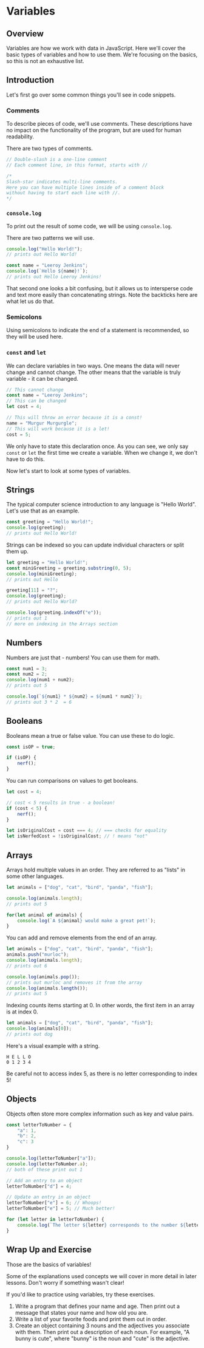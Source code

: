 # Variables

## Overview

Variables are how we work with data in JavaScript.  Here we'll cover the basic types of variables and how to use them.  We're focusing on the basics, so this is not an exhaustive list.

## Introduction

Let's first go over some common things you'll see in code snippets.

### Comments

To describe pieces of code, we'll use comments.  These descriptions have no impact on the functionality of the program, but are used for human readability.

There are two types of comments.

```js
// Double-slash is a one-line comment
// Each comment line, in this format, starts with //

/*
Slash-star indicates multi-line comments.
Here you can have multiple lines inside of a comment block
without having to start each line with //.
*/
```

### `console.log`

To print out the result of some code, we will be using `console.log`.

There are two patterns we will use.

```js
console.log("Hello World!");
// prints out Hello World!

const name = "Leeroy Jenkins";
console.log(`Hello ${name}!`);
// prints out Hello Leeroy Jenkins!
```

That second one looks a bit confusing, but it allows us to intersperse code and text more easily than concatenating strings.  Note the backticks here are what let us do that.

### Semicolons

Using semicolons to indicate the end of a statement is recommended, so they will be used here.

### `const` and `let`

We can declare variables in two ways.  One means the data will never change and cannot change.  The other means that the variable is truly variable - it can be changed.

```js
// This cannot change
const name = "Leeroy Jenkins";
// This can be changed
let cost = 4;

// This will throw an error because it is a const!
name = "Murgur Murgurgle";
// This will work because it is a let!
cost = 5;
```

We only have to state this declaration once.  As you can see, we only say `const` or `let` the first time we create a variable.  When we change it, we don't have to do this.

Now let's start to look at some types of variables.

## Strings

The typical computer science introduction to any language is "Hello World".  Let's use that as an example.

```js
const greeting = "Hello World!";
console.log(greeting);
// prints out Hello World!
```

Strings can be indexed so you can update individual characters or split them up.

```js
let greeting = "Hello World!";
const miniGreeting = greeting.substring(0, 5);
console.log(miniGreeting);
// prints out Hello

greeting[11] = "?";
console.log(greeting);
// prints out Hello World?

console.log(greeting.indexOf("e"));
// prints out 1
// more on indexing in the Arrays section
```

## Numbers

Numbers are just that - numbers!  You can use them for math.

```js
const num1 = 3;
const num2 = 2;
console.log(num1 + num2);
// prints out 5

console.log(`${num1} * ${num2} = ${num1 * num2}`);
// prints out 3 * 2  = 6
```

## Booleans

Booleans mean a true or false value.  You can use these to do logic.

```js
const isOP = true;

if (isOP) {
    nerf();
}
```

You can run comparisons on values to get booleans.

```js
let cost = 4;

// cost < 5 results in true - a boolean!
if (cost < 5) {
    nerf();
}

let isOriginalCost = cost === 4; // === checks for equality
let isNerfedCost = !isOriginalCost; // ! means "not"
```

## Arrays

Arrays hold multiple values in an order.  They are referred to as "lists" in some other languages.

```js
let animals = ["dog", "cat", "bird", "panda", "fish"];

console.log(animals.length);
// prints out 5

for(let animal of animals) {
    console.log(`A ${animal} would make a great pet!`);
}
```

You can add and remove elements from the end of an array.

```js
let animals = ["dog", "cat", "bird", "panda", "fish"];
animals.push("murloc");
console.log(animals.length);
// prints out 6

console.log(animals.pop());
// prints out murloc and removes it from the array
console.log(animals.length());
// prints out 5
```

Indexing counts items starting at 0.  In other words, the first item in an array is at index 0.

```js
let animals = ["dog", "cat", "bird", "panda", "fish"];
console.log(animals[0]);
// prints out dog
```

Here's a visual example with a string.

```
H E L L O
0 1 2 3 4
```

Be careful not to access index 5, as there is no letter corresponding to index 5!

## Objects

Objects often store more complex information such as key and value pairs.

```js
const letterToNumber = {
    "a": 1,
    "b": 2,
    "c": 3
}

console.log(letterToNumber["a"]);
console.log(letterToNumber.a);
// both of these print out 1

// Add an entry to an object
letterToNumber["d"] = 4;

// Update an entry in an object
letterToNumber["e"] = 6; // Whoops!
letterToNumber["e"] = 5; // Much better!

for (let letter in letterToNumber) {
    console.log(`The letter ${letter} corresponds to the number ${letterToNumber[letter]}.`);
}
```

## Wrap Up and Exercise

Those are the basics of variables!

Some of the explanations used concepts we will cover in more detail in later lessons.  Don't worry if something wasn't clear!

If you'd like to practice using variables, try these exercises.

  1. Write a program that defines your name and age.  Then print out a message that states your name and how old you are.
  2. Write a list of your favorite foods and print them out in order.
  3. Create an object containing 3 nouns and the adjectives you associate with them.  Then print out a description of each noun.  For example, "A bunny is cute", where "bunny" is the noun and "cute" is the adjective.
